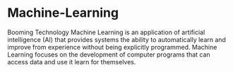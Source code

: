 # Machine-Learning
Booming Technology
Machine Learning is an application of artificial intelligence (AI) that provides systems the ability to automatically learn and improve from experience without being explicitly programmed. Machine Learning focuses on the development of computer programs that can access data and use it learn for themselves.
